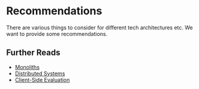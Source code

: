 # Recommendations

There are various things to consider for different tech architectures etc.
We want to provide some recommendations.

## Further Reads

- [Monoliths](./monoliths)
- [Distributed Systems](./distributed-systems)
- [Client-Side Evaluation](./client-side-evaluation)
